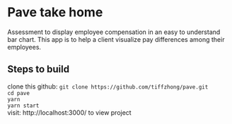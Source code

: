# Pave take home
Assessment to display employee compensation in an easy to understand bar chart. This app is to help a client visualize pay differences among their employees.

## Steps to build
clone this github: `git clone https://github.com/tiffzhong/pave.git`<br>
`cd pave`<br>
`yarn`<br>
`yarn start`<br>
visit: http://localhost:3000/ to view project
